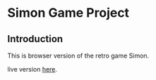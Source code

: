 
# Simon Game Project

## Introduction
This is browser version of the retro game Simon.

live version [here](https://marcellomuy.github.io/ci-milestone-p2/).